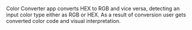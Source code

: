 Color Converter app converts HEX to RGB and vice versa, detecting an input color type either as RGB or HEX.
As a result of conversion user gets converted color code and visual interpretation.

